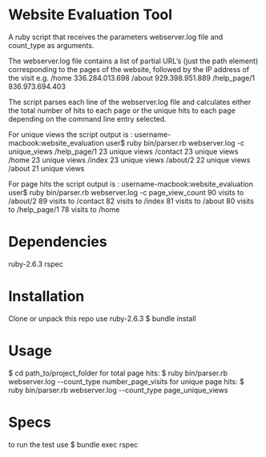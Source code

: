 # Website Evaluation Tool
A ruby script that receives the parameters webserver.log file and count_type as arguments. 

The webserver.log file contains a list of partial URL’s (just the path element) corresponding to the pages of the website, followed by the IP address of the visit 
e.g.
/home 336.284.013.698
/about 929.398.951.889
/help_page/1 836.973.694.403

The script parses each line of the webserver.log file and calculates either the total number of hits to each page or the unique hits to each page depending on the command line entry selected.

For unique views the script output is :
username-macbook:website_evaluation user$ ruby bin/parser.rb webserver.log -c unique_views
/help_page/1 23 unique views
/contact 23 unique views
/home 23 unique views
/index 23 unique views
/about/2 22 unique views
/about 21 unique views

For page hits the script output is :
username-macbook:website_evaluation user$ ruby bin/parser.rb webserver.log -c page_view_count
90 visits to /about/2
89 visits to /contact
82 visits to /index
81 visits to /about
80 visits to /help_page/1
78 visits to /home

# Dependencies
ruby-2.6.3
rspec

# Installation
Clone or unpack this repo
use ruby-2.6.3
$ bundle install

# Usage
$ cd path_to/project_folder
for total page hits: 
$ ruby bin/parser.rb webserver.log --count_type number_page_visits
for unique page hits: 
$ ruby bin/parser.rb webserver.log --count_type page_unique_views

# Specs
to run the test use
$ bundle exec rspec


